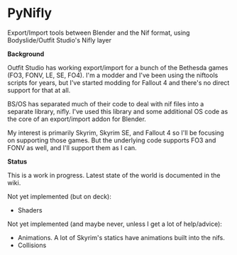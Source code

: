 # PyNifly
Export/Import tools between Blender and the Nif format, using Bodyslide/Outfit Studio's Nifly layer

**Background**

Outfit Studio has working export/import for a bunch of the Bethesda games (FO3, FONV, LE, SE, FO4). I'm a modder and I've been using the niftools scripts for years, but I've started modding for Fallout 4 and there's no direct support for that at all.

BS/OS has separated much of their code to deal with nif files into a separate library, nifly. I've used this library and some additional OS code as the core of an export/import addon for Blender. 

My interest is primarily Skyrim, Skyrim SE, and Fallout 4 so I'll be focusing on supporting those games. But the underlying code supports FO3 and FONV as well, and I'll support them as I can.

**Status**

This is a work in progress. Latest state of the world is documented in the wiki.

Not yet implemented (but on deck):
* Shaders

Not yet implemented (and maybe never, unless I get a lot of help/advice):
* Animations. A lot of Skyrim's statics have animations built into the nifs.
* Collisions
